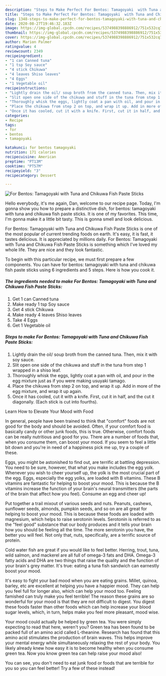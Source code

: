 ```yaml
---
description: "Steps to Make Perfect For Bentos: Tamagoyaki  with Tuna and Chikuwa Fish Paste Sticks"
title: "Steps to Make Perfect For Bentos: Tamagoyaki  with Tuna and Chikuwa Fish Paste Sticks"
slug: 1348-steps-to-make-perfect-for-bentos-tamagoyaki-with-tuna-and-chikuwa-fish-paste-sticks
date: 2020-08-27T19:46:32.183Z
image: https://img-global.cpcdn.com/recipes/5374988398886912/751x532cq70/for-bentos-tamagoyaki-with-tuna-and-chikuwa-fish-paste-sticks-recipe-main-photo.jpg
thumbnail: https://img-global.cpcdn.com/recipes/5374988398886912/751x532cq70/for-bentos-tamagoyaki-with-tuna-and-chikuwa-fish-paste-sticks-recipe-main-photo.jpg
cover: https://img-global.cpcdn.com/recipes/5374988398886912/751x532cq70/for-bentos-tamagoyaki-with-tuna-and-chikuwa-fish-paste-sticks-recipe-main-photo.jpg
author: Marion Palmer
ratingvalue: 4
reviewcount: 2349
recipeingredient:
- "1 can Canned tuna"
- "1 tsp Soy sauce"
- "4 stick Chikuwa"
- "4 leaves Shiso leaves"
- "4 Eggs"
- "1 Vegetable oil"
recipeinstructions:
- "Lightly drain the oil/ soup broth from the canned tuna. Then, mix it with soy sauce."
- "Slit open one side of the chikuwa and stuff in the tuna from step 1 wrapped in a shiso leaf."
- "Thoroughly whisk the eggs, lightly coat a pan with oil, and pour in the egg mixture just as if you were making usuyaki tamago."
- "Place the chikuwa from step 2 on top, and wrap it up. Add in more of the egg mixture, and wrap it up again."
- "Once it has cooled, cut it with a knife. First, cut it in half, and the cut it diagonally. (Each stick is cut into fourths)."
categories:
- Recipe
tags:
- for
- bentos
- tamagoyaki

katakunci: for bentos tamagoyaki 
nutrition: 171 calories
recipecuisine: American
preptime: "PT13M"
cooktime: "PT57M"
recipeyield: "3"
recipecategory: Dessert

---
```



![For Bentos: Tamagoyaki  with Tuna and Chikuwa Fish Paste Sticks](https://img-global.cpcdn.com/recipes/5374988398886912/751x532cq70/for-bentos-tamagoyaki-with-tuna-and-chikuwa-fish-paste-sticks-recipe-main-photo.jpg)

Hello everybody, it's me again, Dan, welcome to our recipe page. Today, I'm gonna show you how to prepare a distinctive dish, for bentos: tamagoyaki  with tuna and chikuwa fish paste sticks. It is one of my favorites. This time, I'm gonna make it a little bit tasty. This is gonna smell and look delicious.



For Bentos: Tamagoyaki  with Tuna and Chikuwa Fish Paste Sticks is one of the most popular of current trending foods on earth. It's easy, it is fast, it tastes delicious. It is appreciated by millions daily. For Bentos: Tamagoyaki  with Tuna and Chikuwa Fish Paste Sticks is something which I've loved my whole life. They are nice and they look fantastic.


To begin with this particular recipe, we must first prepare a few components. You can have for bentos: tamagoyaki  with tuna and chikuwa fish paste sticks using 6 ingredients and 5 steps. Here is how you cook it.

<!--inarticleads1-->

##### The ingredients needed to make For Bentos: Tamagoyaki  with Tuna and Chikuwa Fish Paste Sticks:

1. Get 1 can Canned tuna
1. Make ready 1 tsp Soy sauce
1. Get 4 stick Chikuwa
1. Make ready 4 leaves Shiso leaves
1. Take 4 Eggs
1. Get 1 Vegetable oil




<!--inarticleads2-->

##### Steps to make For Bentos: Tamagoyaki  with Tuna and Chikuwa Fish Paste Sticks:

1. Lightly drain the oil/ soup broth from the canned tuna. Then, mix it with soy sauce.
1. Slit open one side of the chikuwa and stuff in the tuna from step 1 wrapped in a shiso leaf.
1. Thoroughly whisk the eggs, lightly coat a pan with oil, and pour in the egg mixture just as if you were making usuyaki tamago.
1. Place the chikuwa from step 2 on top, and wrap it up. Add in more of the egg mixture, and wrap it up again.
1. Once it has cooled, cut it with a knife. First, cut it in half, and the cut it diagonally. (Each stick is cut into fourths).




Learn How to Elevate Your Mood with Food


In general, people have been trained to think that "comfort" foods are not good for the body and should be avoided. Often, if your comfort food is basically candy or other junk foods, this is true. Otherwise, comfort foods can be really nutritious and good for you. There are a number of foods that, when you consume them, can boost your mood. If you seem to feel a little bit down and you're in need of a happiness pick me up, try a couple of these.

Eggs, you might be astonished to find out, are terrific at battling depression. You need to be sure, however, that what you make includes the egg yolk. Whenever you wish to cheer yourself up, the yolk is the most crucial part of the egg. Eggs, especially the egg yolks, are loaded with B vitamins. These B vitamins are fantastic for helping to boost your mood. This is because the B vitamins increase the function of your brain's neural transmitters (the parts of the brain that affect how you feel). Consume an egg and cheer up!

Put together a trail mixout of various seeds and nuts. Peanuts, cashews, sunflower seeds, almonds, pumpkin seeds, and so on are all great for helping to boost your mood. This is because these foods are loaded with magnesium, which helps to raise serotonin levels. Serotonin is referred to as the "feel good" substance that our body produces and it tells your brain how you should be feeling all the time. The more serotonin you have, the better you will feel. Not only that, nuts, specifically, are a terrific source of protein.

Cold water fish are great if you would like to feel better. Herring, trout, tuna, wild salmon, and mackerel are all full of omega-3 fats and DHA. Omega-3 fatty acids and DHA are two things that raise the quality and the function of your brain's grey matter. It's true: eating a tuna fish sandwich can earnestly boost your mood. 

It's easy to fight your bad mood when you are eating grains. Millet, quinoa, barley, etc are excellent at helping you have a happier mood. They can help you feel full for longer also, which can help your mood too. Feeling famished can truly make you feel terrible! The reason these grains are so wonderful for your mood is that they are not difficult to digest. You digest these foods faster than other foods which can help increase your blood sugar levels, which, in turn, helps make you feel more pleasant, mood wise.

Your mood could actually be helped by green tea. You were simply expecting to read that here, weren't you? Green tea has been found to be packed full of an amino acid called L-theanine. Research has found that this amino acid stimulates the production of brain waves. This helps improve your mental energy while simultaneously relaxing the rest of your body. You likely already knew how easy it is to become healthy when you consume green tea. Now you know green tea can help raise your mood also!

You can see, you don't need to eat junk food or foods that are terrible for you so you can feel better! Try a few of these instead!

